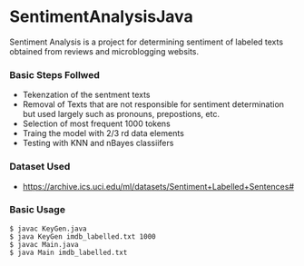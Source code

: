 # SentimentAnalysisJava

Sentiment Analysis is a project for determining sentiment of labeled texts obtained from reviews and microblogging websits.

### Basic Steps Follwed

* Tekenzation of the sentment texts
* Removal of Texts that are not responsible for sentiment determination but used largely such as pronouns, prepostions, etc.
* Selection of most frequent 1000 tokens
* Traing the model with 2/3 rd data elements
* Testing with KNN and nBayes classiifers

### Dataset Used

* https://archive.ics.uci.edu/ml/datasets/Sentiment+Labelled+Sentences#

### Basic Usage

```
$ javac KeyGen.java
$ java KeyGen imdb_labelled.txt 1000
$ javac Main.java
$ java Main imdb_labelled.txt 
```
